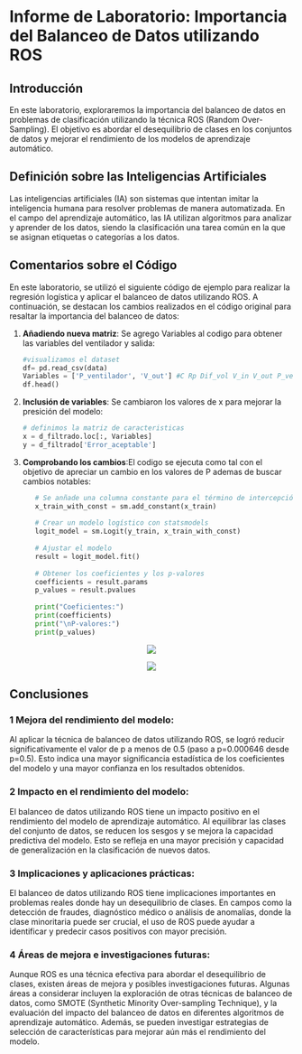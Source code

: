 # Informe de Laboratorio: Importancia del Balanceo de Datos utilizando ROS

## Introducción
En este laboratorio, exploraremos la importancia del balanceo de datos en problemas de clasificación utilizando la técnica ROS (Random Over-Sampling). El objetivo es abordar el desequilibrio de clases en los conjuntos de datos y mejorar el rendimiento de los modelos de aprendizaje automático.

## Definición sobre las Inteligencias Artificiales
Las inteligencias artificiales (IA) son sistemas que intentan imitar la inteligencia humana para resolver problemas de manera automatizada. En el campo del aprendizaje automático, las IA utilizan algoritmos para analizar y aprender de los datos, siendo la clasificación una tarea común en la que se asignan etiquetas o categorías a los datos.

## Comentarios sobre el Código
En este laboratorio, se utilizó el siguiente código de ejemplo para realizar la regresión logística y aplicar el balanceo de datos utilizando ROS. A continuación, se destacan los cambios realizados en el código original para resaltar la importancia del balanceo de datos:

1. **Añadiendo nueva matriz**: Se agrego Variables al codigo para obtener las variables del ventilador y salida:

   ```python
   #visualizamos el dataset
   df= pd.read_csv(data)
   Variables = ['P_ventilador', 'V_out'] #C Rp Dif_vol V_in V_out P_ventilador PIP
   df.head()
2. **Inclusión de variables**: Se cambiaron los valores de x para mejorar la presición del modelo:

   ```python
   # definimos la matriz de caracteristicas
   x = d_filtrado.loc[:, Variables]
   y = d_filtrado['Error_aceptable']
3. **Comprobando los cambios**:El codigo se ejecuta como tal con el objetivo de apreciar un cambio en los valores de P ademas de buscar cambios notables:
   ```python
      # Se anñade una columna constante para el término de intercepción
      x_train_with_const = sm.add_constant(x_train)
      
      # Crear un modelo logístico con statsmodels
      logit_model = sm.Logit(y_train, x_train_with_const)
      
      # Ajustar el modelo
      result = logit_model.fit()
      
      # Obtener los coeficientes y los p-valores
      coefficients = result.params
      p_values = result.pvalues
      
      print("Coeficientes:")
      print(coefficients)
      print("\nP-valores:")
      print(p_values)

<p align="center"><img src="https://github.com/EduardoSalazarA/IntroSenales/blob/main/ISB/Imagenes/p_new.JPG">
</p>
<p align="center"><img src="https://github.com/EduardoSalazarA/IntroSenales/blob/main/ISB/Imagenes/Classification_Report.JPG">
</p>




## Conclusiones
### 1 Mejora del rendimiento del modelo: 
Al aplicar la técnica de balanceo de datos utilizando ROS, se logró reducir significativamente el valor de p a menos de 0.5 (paso a p=0.000646 desde p=0.5). Esto indica una mayor significancia estadística de los coeficientes del modelo y una mayor confianza en los resultados obtenidos.

### 2 Impacto en el rendimiento del modelo: 
El balanceo de datos utilizando ROS tiene un impacto positivo en el rendimiento del modelo de aprendizaje automático. Al equilibrar las clases del conjunto de datos, se reducen los sesgos y se mejora la capacidad predictiva del modelo. Esto se refleja en una mayor precisión y capacidad de generalización en la clasificación de nuevos datos.

### 3 Implicaciones y aplicaciones prácticas:
El balanceo de datos utilizando ROS tiene implicaciones importantes en problemas reales donde hay un desequilibrio de clases. En campos como la detección de fraudes, diagnóstico médico o análisis de anomalías, donde la clase minoritaria puede ser crucial, el uso de ROS puede ayudar a identificar y predecir casos positivos con mayor precisión.

### 4 Áreas de mejora e investigaciones futuras: 
Aunque ROS es una técnica efectiva para abordar el desequilibrio de clases, existen áreas de mejora y posibles investigaciones futuras. Algunas áreas a considerar incluyen la exploración de otras técnicas de balanceo de datos, como SMOTE (Synthetic Minority Over-sampling Technique), y la evaluación del impacto del balanceo de datos en diferentes algoritmos de aprendizaje automático. Además, se pueden investigar estrategias de selección de características para mejorar aún más el rendimiento del modelo.
